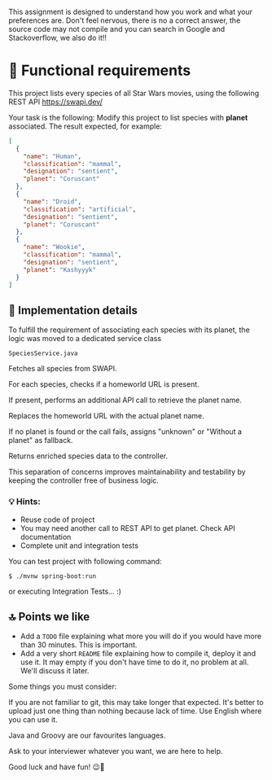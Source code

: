 This assignment is designed to understand how you work and what your preferences are. Don't feel nervous, there is no a correct answer, the source code may not compile and you can search in Google and Stackoverflow, we also do it!!


# 📘 Functional requirements

This project lists every species of all Star Wars movies, using the following REST API https://swapi.dev/ 

Your task is the following: Modify this project to list species with **planet** associated. The result expected, for example:

```json
[
  {
    "name": "Human",
    "classification": "mammal",
    "designation": "sentient", 
    "planet": "Coruscant"
  },
  {
    "name": "Droid",
    "classification": "artificial",
    "designation": "sentient",
    "planet": "Coruscant"
  },
  {
    "name": "Wookie",
    "classification": "mammal",
    "designation": "sentient",
    "planet": "Kashyyyk"
  }
]
```

## 🧠 Implementation details
To fulfill the requirement of associating each species with its planet, the logic was moved to a dedicated service class

```
SpeciesService.java
```
Fetches all species from SWAPI.

For each species, checks if a homeworld URL is present.

If present, performs an additional API call to retrieve the planet name.

Replaces the homeworld URL with the actual planet name.

If no planet is found or the call fails, assigns "unknown" or "Without a planet" as fallback.

Returns enriched species data to the controller.

This separation of concerns improves maintainability and testability by keeping the controller free of business logic.

### 💡 Hints:

 * Reuse code of project
 * You may need another call to REST API to get planet. Check API documentation
 * Complete unit and integration tests

You can test project with following command:

```
$ ./mvnw spring-boot:run
``` 

or executing Integration Tests... :)

## 🔝 Points we like

* Add a `TODO` file explaining what more you will do if you would have more than 30 minutes. This is important.
* Add a very short `README` file explaining how to compile it, deploy it and use it. It may empty if you don't have time to do it, no problem at all. We'll discuss it later.

Some things you must consider:

If you are not familiar to git, this may take longer that expected. It's better to upload just one thing than nothing because lack of time.
Use English where you can use it.

Java and Groovy are our favourites languages.

Ask to your interviewer whatever you want, we are here to help.

Good luck and have fun! 😉💪
